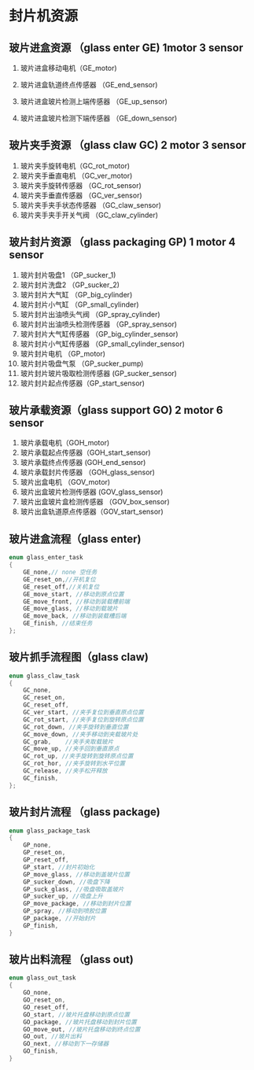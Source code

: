# 封片机资源

## 玻片进盒资源 （glass enter  GE) 1motor 3 sensor

1. 玻片进盒移动电机（GE_motor)

2. 玻片进盒轨道终点传感器 （GE_end_sensor)

3. 玻片进盒玻片检测上端传感器 （GE_up_sensor)

4. 玻片进盒玻片检测下端传感器 （GE_down_sensor)
## 玻片夹手资源 （glass claw GC) 2 motor 3 sensor
1. 玻片夹手旋转电机（GC_rot_motor)
2. 玻片夹手垂直电机 （GC_ver_motor)
3. 玻片夹手旋转传感器 （GC_rot_sensor)
4. 玻片夹手垂直传感器 （GC_ver_sensor)
5. 玻片夹手夹手状态传感器 （GC_claw_sensor)
7. 玻片夹手夹手开关气阀  （GC_claw_cylinder)

## 玻片封片资源 （glass packaging GP) 1 motor 4 sensor
1. 玻片封片吸盘1 （GP_sucker_1)
2. 玻片封片洗盘2 （GP_sucker_2)
3. 玻片封片大气缸 （GP_big_cylinder)
4. 玻片封片小气缸 （GP_small_cylinder)
5. 玻片封片出油喷头气阀 （GP_spray_cylinder)
6. 玻片封片出油喷头检测传感器 （GP_spray_sensor)
7. 玻片封片大气缸传感器 （GP_big_cylinder_sensor)
8. 玻片封片小气缸传感器 （GP_small_cylinder_sensor)
9. 玻片封片电机 （GP_motor)
10. 玻片封片吸盘气泵 （GP_sucker_pump)
11. 玻片封片玻片吸取检测传感器 (GP_sucker_sensor)
12. 玻片封片起点传感器（GP_start_sensor)

## 玻片承载资源（glass support GO) 2 motor 6 sensor
1. 玻片承载电机（GOH_motor)
2. 玻片承载起点传感器（GOH_start_sensor)
3. 玻片承载终点传感器  (GOH_end_sensor)
4. 玻片承载封片传感器 （GOH_glass_sensor)
1. 玻片出盒电机 （GOV_motor)
2. 玻片出盒玻片检测传感器 (GOV_glass_sensor)
3. 玻片出盒玻片盒检测传感器 （GOV_box_sensor)
3. 玻片出盒轨道原点传感器（GOV_start_sensor)

## 玻片进盒流程（glass enter)
```cpp
enum glass_enter_task
{
	GE_none,// none 空任务 
	GE_reset_on,//开机复位
	GE_reset_off,//关机复位
	GE_move_start, //移动到原点位置
	GE_move_front, //移动到装载槽前端
	GE_move_glass, //移动到载玻片
	GE_move_back, //移动到装载槽后端
	GE_finish, //结束任务
};
```

## 玻片抓手流程图（glass claw)
```cpp
enum glass_claw_task
{
	GC_none,
	GC_reset_on, 
	GC_reset_off, 
	GC_ver_start, //夹手复位到垂直原点位置
	GC_rot_start, //夹手复位到旋转原点位置
	GC_rot_down, //夹手旋转到垂直位置
	GC_move_down, //夹手移动到夹载玻片处
	GC_grab,	//夹手夹取载玻片
	GC_move_up,	//夹手回到垂直原点
	GC_rot_up, //夹手旋转到旋转原点位置
	GC_rot_hor, //夹手旋转到水平位置
	GC_release, //夹手松开释放
	GC_finish, 
};
```

## 玻片封片流程 （glass package)
```cpp
enum glass_package_task
{
	GP_none,
	GP_reset_on,
	GP_reset_off,
	GP_start, //封片初始化
	GP_move_glass, //移动到盖玻片位置
	GP_sucker_down, //吸盘下降
	GP_suck_glass, //吸盘吸取盖玻片
	GP_sucker_up, //吸盘上升
	GP_move_package, //移动到封片位置
	GP_spray, //移动到喷胶位置
	GP_package, //开始封片
	GP_finish, 
}
```

## 玻片出料流程 （glass out)
```cpp
enum glass_out_task
{
	GO_none,
	GO_reset_on,
	GO_reset_off,
	GO_start, //玻片托盘移动到原点位置
	GO_package, //玻片托盘移动到封片位置
	GO_move_out, //玻片托盘移动到终点位置
	GO_out, //玻片出料
	GO_next, //移动到下一存储器
	GO_finish,
}
```

